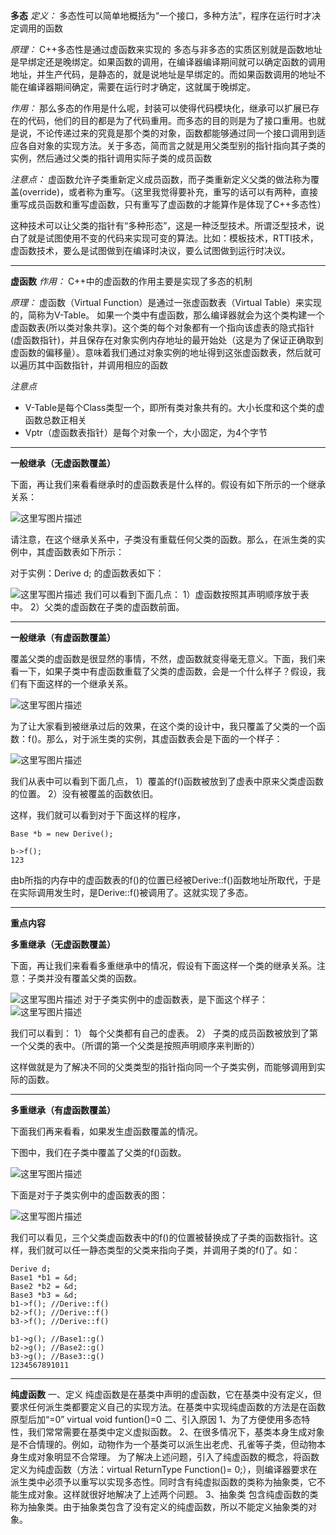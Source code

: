 **多态**
*定义：* 多态性可以简单地概括为“一个接口，多种方法”，程序在运行时才决定调用的函数

*原理：* C++多态性是通过虚函数来实现的
多态与非多态的实质区别就是函数地址是早绑定还是晚绑定。如果函数的调用，在编译器编译期间就可以确定函数的调用地址，并生产代码，是静态的，就是说地址是早绑定的。而如果函数调用的地址不能在编译器期间确定，需要在运行时才确定，这就属于晚绑定。

*作用：* 那么多态的作用是什么呢，封装可以使得代码模块化，继承可以扩展已存在的代码，他们的目的都是为了代码重用。而多态的目的则是为了接口重用。也就是说，不论传递过来的究竟是那个类的对象，函数都能够通过同一个接口调用到适应各自对象的实现方法。关于多态，简而言之就是用父类型别的指针指向其子类的实例，然后通过父类的指针调用实际子类的成员函数

*注意点：*
虚函数允许子类重新定义成员函数，而子类重新定义父类的做法称为覆盖(override)，或者称为重写。（这里我觉得要补充，重写的话可以有两种，直接重写成员函数和重写虚函数，只有重写了虚函数的才能算作是体现了C++多态性）

这种技术可以让父类的指针有“多种形态”，这是一种泛型技术。所谓泛型技术，说白了就是试图使用不变的代码来实现可变的算法。比如：模板技术，RTTI技术，虚函数技术，要么是试图做到在编译时决议，要么试图做到运行时决议。

------

**虚函数**
*作用：* C++中的虚函数的作用主要是实现了多态的机制

*原理：* 虚函数（Virtual Function）是通过一张虚函数表（Virtual Table）来实现的，简称为V-Table。
如果一个类中有虚函数，那么编译器就会为这个类构建一个虚函数表(所以类对象共享)。这个类的每个对象都有一个指向该虚表的隐式指针(虚函数指针)，并且保存在对象实例内存地址的最开始处（这是为了保证正确取到虚函数的偏移量）。意味着我们通过对象实例的地址得到这张虚函数表，然后就可以遍历其中函数指针，并调用相应的函数

*注意点*

- V-Table是每个Class类型一个，即所有类对象共有的。大小长度和这个类的虚函数总数正相关
- Vptr（虚函数表指针）是每个对象一个，大小固定，为4个字节

------

**一般继承（无虚函数覆盖）**

下面，再让我们来看看继承时的虚函数表是什么样的。假设有如下所示的一个继承关系：

![这里写图片描述](https://img-blog.csdn.net/20170816143329610?watermark/2/text/aHR0cDovL2Jsb2cuY3Nkbi5uZXQveGlhb2ZlaXphaTExMTY=/font/5a6L5L2T/fontsize/400/fill/I0JBQkFCMA==/dissolve/70/gravity/SouthEast)

请注意，在这个继承关系中，子类没有重载任何父类的函数。那么，在派生类的实例中，其虚函数表如下所示：

对于实例：Derive d; 的虚函数表如下：

![这里写图片描述](https://img-blog.csdn.net/20170816143343976?watermark/2/text/aHR0cDovL2Jsb2cuY3Nkbi5uZXQveGlhb2ZlaXphaTExMTY=/font/5a6L5L2T/fontsize/400/fill/I0JBQkFCMA==/dissolve/70/gravity/SouthEast)
我们可以看到下面几点：
1）虚函数按照其声明顺序放于表中。
2）父类的虚函数在子类的虚函数前面。

------

**一般继承（有虚函数覆盖）**

覆盖父类的虚函数是很显然的事情，不然，虚函数就变得毫无意义。下面，我们来看一下，如果子类中有虚函数重载了父类的虚函数，会是一个什么样子？假设，我们有下面这样的一个继承关系。

![这里写图片描述](https://img-blog.csdn.net/20170816143434812?watermark/2/text/aHR0cDovL2Jsb2cuY3Nkbi5uZXQveGlhb2ZlaXphaTExMTY=/font/5a6L5L2T/fontsize/400/fill/I0JBQkFCMA==/dissolve/70/gravity/SouthEast)

为了让大家看到被继承过后的效果，在这个类的设计中，我只覆盖了父类的一个函数：f()。那么，对于派生类的实例，其虚函数表会是下面的一个样子：

![这里写图片描述](https://img-blog.csdn.net/20170816143443545?watermark/2/text/aHR0cDovL2Jsb2cuY3Nkbi5uZXQveGlhb2ZlaXphaTExMTY=/font/5a6L5L2T/fontsize/400/fill/I0JBQkFCMA==/dissolve/70/gravity/SouthEast)

我们从表中可以看到下面几点，
1）覆盖的f()函数被放到了虚表中原来父类虚函数的位置。
2）没有被覆盖的函数依旧。

这样，我们就可以看到对于下面这样的程序，

```
Base *b = new Derive();

b->f();
123
```

由b所指的内存中的虚函数表的f()的位置已经被Derive::f()函数地址所取代，于是在实际调用发生时，是Derive::f()被调用了。这就实现了多态。

------

**重点内容**

**多重继承（无虚函数覆盖）**

下面，再让我们来看看多重继承中的情况，假设有下面这样一个类的继承关系。注意：子类并没有覆盖父类的函数。

![这里写图片描述](https://img-blog.csdn.net/20170816143501386?watermark/2/text/aHR0cDovL2Jsb2cuY3Nkbi5uZXQveGlhb2ZlaXphaTExMTY=/font/5a6L5L2T/fontsize/400/fill/I0JBQkFCMA==/dissolve/70/gravity/SouthEast)
对于子类实例中的虚函数表，是下面这个样子：
![这里写图片描述](https://img-blog.csdn.net/20170816143509819?watermark/2/text/aHR0cDovL2Jsb2cuY3Nkbi5uZXQveGlhb2ZlaXphaTExMTY=/font/5a6L5L2T/fontsize/400/fill/I0JBQkFCMA==/dissolve/70/gravity/SouthEast)

我们可以看到：
1） 每个父类都有自己的虚表。
2） 子类的成员函数被放到了第一个父类的表中。（所谓的第一个父类是按照声明顺序来判断的）

这样做就是为了解决不同的父类类型的指针指向同一个子类实例，而能够调用到实际的函数。

------

**多重继承（有虚函数覆盖）**

下面我们再来看看，如果发生虚函数覆盖的情况。

下图中，我们在子类中覆盖了父类的f()函数。

![这里写图片描述](https://img-blog.csdn.net/20170816143521509?watermark/2/text/aHR0cDovL2Jsb2cuY3Nkbi5uZXQveGlhb2ZlaXphaTExMTY=/font/5a6L5L2T/fontsize/400/fill/I0JBQkFCMA==/dissolve/70/gravity/SouthEast)

下面是对于子类实例中的虚函数表的图：

![这里写图片描述](https://img-blog.csdn.net/20170816143529594?watermark/2/text/aHR0cDovL2Jsb2cuY3Nkbi5uZXQveGlhb2ZlaXphaTExMTY=/font/5a6L5L2T/fontsize/400/fill/I0JBQkFCMA==/dissolve/70/gravity/SouthEast)

我们可以看见，三个父类虚函数表中的f()的位置被替换成了子类的函数指针。这样，我们就可以任一静态类型的父类来指向子类，并调用子类的f()了。如：

```
Derive d;
Base1 *b1 = &d;
Base2 *b2 = &d;
Base3 *b3 = &d;
b1->f(); //Derive::f()
b2->f(); //Derive::f()
b3->f(); //Derive::f()

b1->g(); //Base1::g()
b2->g(); //Base2::g()
b3->g(); //Base3::g()
1234567891011
```

------

**纯虚函数**
一、定义
纯虚函数是在基类中声明的虚函数，它在基类中没有定义，但要求任何派生类都要定义自己的实现方法。在基类中实现纯虚函数的方法是在函数原型后加“=0”
virtual void funtion()=0
二、引入原因
1、为了方便使用多态特性，我们常常需要在基类中定义虚拟函数。
2、在很多情况下，基类本身生成对象是不合情理的。例如，动物作为一个基类可以派生出老虎、孔雀等子类，但动物本身生成对象明显不合常理。
为了解决上述问题，引入了纯虚函数的概念，将函数定义为纯虚函数（方法：virtual ReturnType Function()= 0;），则编译器要求在派生类中必须予以重写以实现多态性。同时含有纯虚拟函数的类称为抽象类，它不能生成对象。这样就很好地解决了上述两个问题。
3、抽象类
包含纯虚函数的类称为抽象类。由于抽象类包含了没有定义的纯虚函数，所以不能定义抽象类的对象。